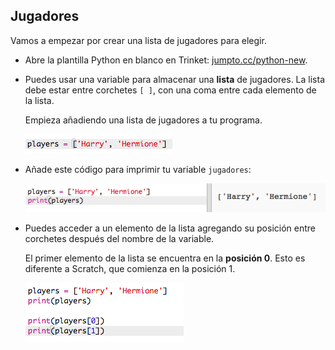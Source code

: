 ## Jugadores

Vamos a empezar por crear una lista de jugadores para elegir.

+ Abre la plantilla Python en blanco en Trinket: <a href="http://jumpto.cc/python-new" target="_blank">jumpto.cc/python-new</a>.

+ Puedes usar una variable para almacenar una **lista** de jugadores. La lista debe estar entre corchetes `[ ]`, con una coma entre cada elemento de la lista.
    
    Empieza añadiendo una lista de jugadores a tu programa.
    
    ![captura de pantalla](images/team-create-players.png)

+ Añade este código para imprimir tu variable `jugadores`:
    
    ![captura de pantalla](images/team-print-players.png)

+ Puedes acceder a un elemento de la lista agregando su posición entre corchetes después del nombre de la variable.
    
    El primer elemento de la lista se encuentra en la **posición 0**. Esto es diferente a Scratch, que comienza en la posición 1.
    
    ![captura de pantalla](images/team-print-players-index.png)